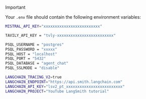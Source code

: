 > [!IMPORTANT]
> Your `.env` file should contain the following environment variables:
>
> ```bash
> MISTRAL_API_KEY="xxxxxxxxxxxxxxxxxxxxxxxxx"
>
> TAVILY_API_KEY = "tvly-xxxxxxxxxxxxxxxxxxxxxxxxx"
>
> PSQL_USERNAME = "postgres"
> PSQL_PASSWORD = "xxxxx"
> PSQL_HOST = "localhost"
> PSQL_PORT = "5432"
> PSQL_DATABASE = "agent_chat"
> PSQL_SSLMODE = "disable"
> 
> LANGCHAIN_TRACING_V2=true
> LANGCHAIN_ENDPOINT="https://api.smith.langchain.com"
> LANGCHAIN_API_KEY="lsv2_pt_xxxxxxxxxxxxxxxxxxxxxxxxx"
> LANGCHAIN_PROJECT="YouTube LangSmith tutorial"
> ```
